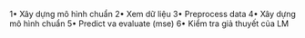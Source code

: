 1• Xây dựng mô hình chuẩn
2• Xem dữ liệu
3• Preprocess data
4• Xây dựng mô hình chuẩn
5• Predict va evaluate (mse)
6• Kiểm tra giả thuyết của LM
